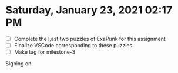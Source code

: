 # Saturday, January 23, 2021 02:17 PM

- [ ] Complete the l,ast two puzzles of ExaPunk for this assignment 
- [ ] Finalize VSCode corresponding to these puzzles 
- [ ] Make tag for milestone-3

Signing on.
